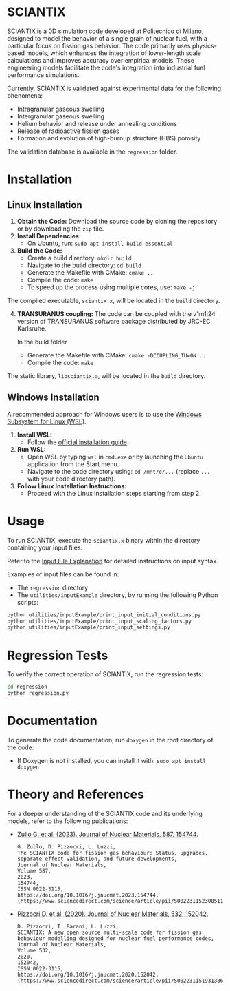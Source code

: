# SCIANTIX

SCIANTIX is a 0D simulation code developed at Politecnico di Milano, designed to model the behavior of a single grain of nuclear fuel, with a particular focus on fission gas behavior. The code primarily uses physics-based models, which enhances the integration of lower-length scale calculations and improves accuracy over empirical models. These engineering models facilitate the code's integration into industrial fuel performance simulations.

Currently, SCIANTIX is validated against experimental data for the following phenomena:
- Intragranular gaseous swelling
- Intergranular gaseous swelling
- Helium behavior and release under annealing conditions
- Release of radioactive fission gases
- Formation and evolution of high-burnup structure (HBS) porosity

The validation database is available in the `regression` folder.

# Installation

## Linux Installation

1. **Obtain the Code:** Download the source code by cloning the repository or by downloading the `zip` file.
2. **Install Dependencies:**
   - On Ubuntu, run: `sudo apt install build-essential`
3. **Build the Code:**
   - Create a build directory: `mkdir build`
   - Navigate to the build directory: `cd build`
   - Generate the Makefile with CMake: `cmake ..`
   - Compile the code: `make`
   - To speed up the process using multiple cores, use: `make -j`

The compiled executable, `sciantix.x`, will be located in the `build` directory.

4. **TRANSURANUS coupling:** The code can be coupled with the v1m1j24 version of TRANSURANUS software package distributed by JRC-EC Karlsruhe.

    In the build folder
   - Generate the Makefile with CMake: `cmake -DCOUPLING_TU=ON ..`
   - Compile the code: `make`

The static library, `libsciantix.a`, will be located in the `build` directory.

## Windows Installation

A recommended approach for Windows users is to use the [Windows Subsystem for Linux (WSL)](https://learn.microsoft.com/en-us/windows/wsl/install).

1. **Install WSL:**
   - Follow the [official installation guide](https://learn.microsoft.com/en-us/windows/wsl/install).
2. **Run WSL:**
   - Open WSL by typing `wsl` in `cmd.exe` or by launching the `Ubuntu` application from the Start menu.
   - Navigate to the code directory using: `cd /mnt/c/...` (replace `...` with your code directory path).
3. **Follow Linux Installation Instructions:**
   - Proceed with the Linux installation steps starting from step 2.

# Usage

To run SCIANTIX, execute the `sciantix.x` binary within the directory containing your input files.

Refer to the [Input File Explanation](utilities/InputExplanation.md) for detailed instructions on input syntax.

Examples of input files can be found in:
- The `regression` directory
- The `utilities/inputExample` directory, by running the following Python scripts:

```sh
python utilities/inputExample/print_input_initial_conditions.py
python utilities/inputExample/print_input_scaling_factors.py
python utilities/inputExample/print_input_settings.py
```

# Regression Tests

To verify the correct operation of SCIANTIX, run the regression tests:

```sh
cd regression
python regression.py
```

# Documentation

To generate the code documentation, run `doxygen` in the root directory of the code:

- If Doxygen is not installed, you can install it with: `sudo apt install doxygen`

# Theory and References

For a deeper understanding of the SCIANTIX code and its underlying models, refer to the following publications:

- [Zullo G. et al. (2023). Journal of Nuclear Materials, 587, 154744.](https://www.sciencedirect.com/science/article/pii/S0022311523005111)

  ```
  G. Zullo, D. Pizzocri, L. Luzzi,
  The SCIANTIX code for fission gas behaviour: Status, upgrades, separate-effect validation, and future developments,
  Journal of Nuclear Materials,
  Volume 587,
  2023,
  154744,
  ISSN 0022-3115,
  https://doi.org/10.1016/j.jnucmat.2023.154744.
  (https://www.sciencedirect.com/science/article/pii/S0022311523005111)
  ```

- [Pizzocri D. et al. (2020). Journal of Nuclear Materials, 532, 152042.](https://www.sciencedirect.com/science/article/pii/S0022311519313868)

  ```
  D. Pizzocri, T. Barani, L. Luzzi,
  SCIANTIX: A new open source multi-scale code for fission gas behaviour modelling designed for nuclear fuel performance codes,
  Journal of Nuclear Materials,
  Volume 532,
  2020,
  152042,
  ISSN 0022-3115,
  https://doi.org/10.1016/j.jnucmat.2020.152042.
  (https://www.sciencedirect.com/science/article/pii/S0022311519313868)
  ```